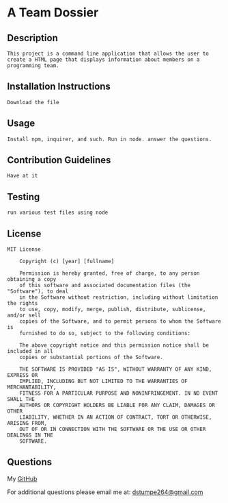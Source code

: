 # A Team Dossier

## Description
    This project is a command line application that allows the user to create a HTML page that displays information about members on a programming team.

## Installation Instructions
    Download the file

## Usage
    Install npm, inquirer, and such. Run in node. answer the questions.

## Contribution Guidelines
    Have at it

## Testing
    run various test files using node

    
## License
    MIT License

        Copyright (c) [year] [fullname]
        
        Permission is hereby granted, free of charge, to any person obtaining a copy
        of this software and associated documentation files (the "Software"), to deal
        in the Software without restriction, including without limitation the rights
        to use, copy, modify, merge, publish, distribute, sublicense, and/or sell
        copies of the Software, and to permit persons to whom the Software is
        furnished to do so, subject to the following conditions:
        
        The above copyright notice and this permission notice shall be included in all
        copies or substantial portions of the Software.
        
        THE SOFTWARE IS PROVIDED "AS IS", WITHOUT WARRANTY OF ANY KIND, EXPRESS OR
        IMPLIED, INCLUDING BUT NOT LIMITED TO THE WARRANTIES OF MERCHANTABILITY,
        FITNESS FOR A PARTICULAR PURPOSE AND NONINFRINGEMENT. IN NO EVENT SHALL THE
        AUTHORS OR COPYRIGHT HOLDERS BE LIABLE FOR ANY CLAIM, DAMAGES OR OTHER
        LIABILITY, WHETHER IN AN ACTION OF CONTRACT, TORT OR OTHERWISE, ARISING FROM,
        OUT OF OR IN CONNECTION WITH THE SOFTWARE OR THE USE OR OTHER DEALINGS IN THE
        SOFTWARE.

## Questions
My [GitHub](https://github.com/dstumpe264)

For additional questions please email me at: dstumpe264@gmail.com
